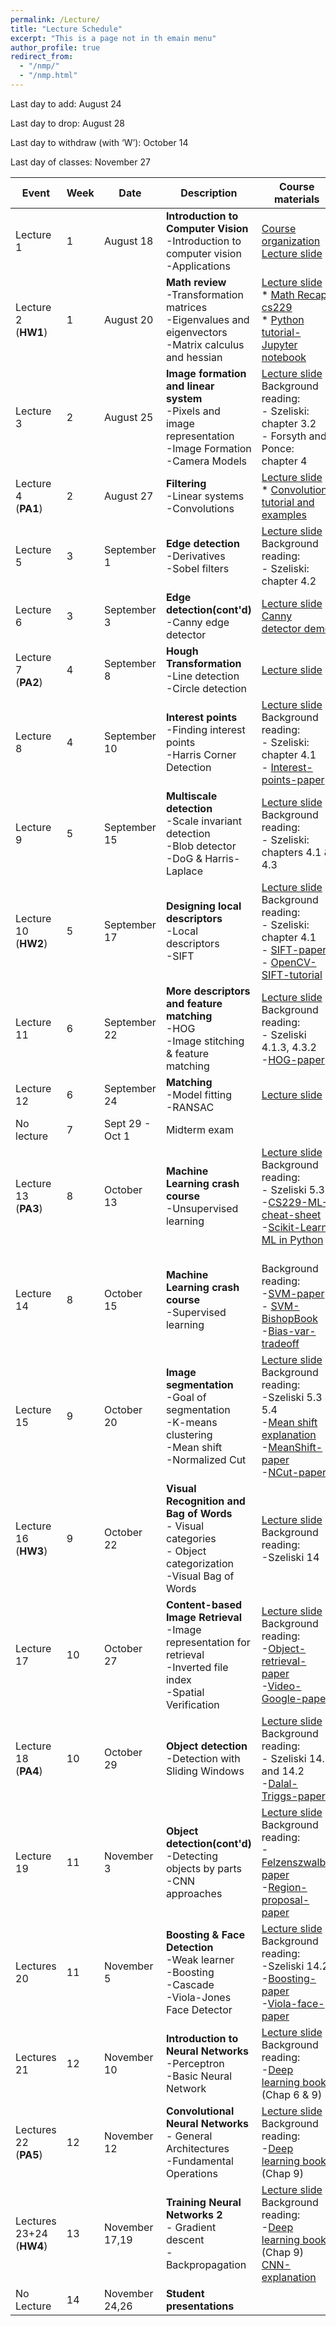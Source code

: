 ```yaml
---
permalink: /Lecture/
title: "Lecture Schedule"
excerpt: "This is a page not in th emain menu"
author_profile: true
redirect_from: 
  - "/nmp/"
  - "/nmp.html"
---
```


Last day to add:  August 24

Last day to drop:  August 28

Last day to withdraw (with ‘W’): October 14

Last day of classes: November 27

| Event      |  Week | Date        |            Description                                       |  Course materials            |  Recordings  |
| --------     | ------|------------ | ------------------------------------------------------------ |--------------------|--------------------|
| Lecture 1    |   1   |August 18    | **Introduction to  Computer Vision** <br>-Introduction to computer vision<br>-Applications| [Course organization](https://drive.google.com/file/d/1FkkD3Clew9aFUNvjxdAy8T-gf99bOFRL/view?usp=sharing) <br>  [Lecture slide](https://drive.google.com/file/d/1_PrGEuEMubJciySggpP5zvd-NrVPLOBK/view?usp=sharing)    |[organization](https://drive.google.com/file/d/1htd-nc4f-dzogxxo6c0qm5eXK_AVuwMl/view?usp=sharing)<br>* [chat](https://drive.google.com/file/d/1pgLGiWHweor1NmCFKBDr-WMQyiIaSzQP/view?usp=sharing)<br> [Video lecture](https://youtu.be/VWJYI7IcxRs)   |
| Lecture 2<br>(**HW1**)    |   1   |August 20    | **Math review** <br>-Transformation matrices<br>-Eigenvalues and eigenvectors<br>-Matrix calculus and hessian | [Lecture slide](https://drive.google.com/file/d/1uLgmV0tn49AipVu0oMFGyhmCP2plOAik/view?usp=sharing)<br>* [Math Recap cs229](https://drive.google.com/file/d/1bcolk3lmbAZiyL9nw5BsNNP4YfRWpwI3/view?usp=sharing) <br>* [Python tutorial-Jupyter notebook](https://drive.google.com/file/d/1CulmgojxRBCW7PJfKlKkFolZUsFVvvtd/view?usp=sharing) | [Video Lecture](https://youtu.be/2RJ4M_MWKu0)      |
| Lecture 3    |   2   |August 25    | **Image formation and linear system** <br>-Pixels and image representation<br>-Image Formation<br>-Camera Models | [Lecture slide](https://drive.google.com/file/d/1YMZK8qEV1YE1X4N3Vq0TgWfyHMpLI4z8/view?usp=sharing) <br> Background reading: <br>- Szeliski: chapter 3.2<br>- Forsyth and Ponce: chapter 4 |     [Video Lecture](https://youtu.be/OWemBNeciug)   |
| Lecture 4<br>(**PA1**)    |   2   |August 27    | **Filtering** <br>-Linear systems<br>-Convolutions| [Lecture slide](https://drive.google.com/file/d/1ZP9fReafxN-c5JdLFBqrStG4VC69wzaT/view?usp=sharing)<br>* [Convolution tutorial and examples](http://www.songho.ca/dsp/convolution/convolution.html)  | [Video Lecture](https://youtu.be/lMNw3pIiznA)  |
| Lecture 5    |   3   |September 1 | **Edge detection** <br>-Derivatives<br>-Sobel filters | [Lecture slide](https://drive.google.com/file/d/1yL2sbVilX8TlC9wGOoeeHvRRUj0rBTXa/view?usp=sharing) <br> Background reading: <br>- Szeliski: chapter 4.2   | [Video Lecture](https://youtu.be/OT6P7i0Z1Vw)       |
| Lecture 6    |   3   |September 3  | **Edge detection(cont'd)** <br>-Canny edge detector | [Lecture slide](https://drive.google.com/file/d/1gs6Jqxr5ek37wJF34b0jkq9IXwzyTjht/view?usp=sharing) <br>[Canny detector demo](http://bigwww.epfl.ch/demo/ip/demos/edgeDetector/) |  [Video Lecture](https://youtu.be/jhT8AHF9oOg)     |
| Lecture 7<br>(**PA2**)    |   4   |September 8        | **Hough Transformation** <br>-Line detection<br>-Circle detection|  [Lecture slide](https://drive.google.com/file/d/1IQlUs7Si8cbveGDIg6NOPbDp4JEXCnEY/view?usp=sharing)        |  [Video Lecture](https://youtu.be/0wp0QVuQ0-Y)      |
| Lecture 8    |   4   |September 10       | **Interest points** <br>-Finding interest points<br>-Harris Corner Detection |  [Lecture slide](https://drive.google.com/file/d/1vVuaXYVHcScIdSWKzw6Qs0NtHC9w_M1C/view?usp=sharing) <br> Background reading: <br>- Szeliski: chapter 4.1 <br> - [Interest-points-paper](https://drive.google.com/file/d/17touxo_mkKe7Z18UjLfc4sml26yXUbXa/view?usp=sharing)     |  [Video Lecture](https://youtu.be/YCt5ckp7l-o)      |
| Lecture 9    |   5   |September 15       | **Multiscale detection** <br>-Scale invariant detection<br>-Blob detector <br>-DoG & Harris-Laplace |  [Lecture slide](https://drive.google.com/file/d/1XF5gdq8JS9MmntwAqi3xvA3HOPutHOUA/view?usp=sharing) <br> Background reading: <br>- Szeliski: chapters 4.1 & 4.3   |  [Video lecture](https://youtu.be/CqITb9cu1V4)      |
| Lecture 10 <br>(**HW2**)   |   5   |September 17       | **Designing local descriptors** <br>-Local descriptors<br>-SIFT| [Lecture slide](https://drive.google.com/file/d/1jiv1wkQ4HCTdVSbs2htl9uygfHfRprL1/view?usp=sharing) <br> Background reading: <br>- Szeliski: chapter 4.1 <br> - [SIFT-paper](https://drive.google.com/file/d/1A8C-1Bpj0HgBLLywAFoDTXmElCCTViKt/view?usp=sharing) <br> - [OpenCV-SIFT-tutorial](https://opencv-python-tutroals.readthedocs.io/en/latest/py_tutorials/py_feature2d/py_sift_intro/py_sift_intro.html)    | [Video Lecture](https://youtu.be/fnTwCwoS5pk)       |
| Lecture 11   |   6   |September 22       | **More descriptors and feature matching** <br>-HOG<br>-Image stitching & feature matching | [Lecture slide](https://drive.google.com/file/d/1_ZgROlwn2wRHe7fzJqiXtWPYS_qfOHnX/view?usp=sharing) <br> Background reading: <br>- Szeliski 4.1.3, 4.3.2 <br>-[HOG-paper](https://drive.google.com/file/d/11vE3d5yZ0Qvrg5awfwsqtf0fh7FG-gYO/view?usp=sharing)| [Video lecture](https://youtu.be/7ktUsvPhwd0)       |
| Lecture 12   |   6   | September 24             | **Matching** <br>-Model fitting<br>-RANSAC | [Lecture slide](https://drive.google.com/file/d/1Q7bZ2jhZTI_K3b-cQILbv4Rlvlssm9vP/view?usp=sharing)     | [Video lecture](https://youtu.be/HTLNx_xn_Ps)       |
| No lecture |   7  | Sept 29 - Oct 1 | Midterm exam |       |        |
| Lecture 13 <br>(**PA3**)  |   8   | October 13  | **Machine Learning crash course** <br>-Unsupervised learning| [Lecture slide](https://drive.google.com/file/d/14R9aj4uQJSuU4jID0Usd1Fhe3JLQ5ZSl/view?usp=sharing) <br> Background reading: <br>- Szeliski 5.3 <br>-[CS229-ML-cheat-sheet](https://stanford.edu/~shervine/teaching/cs-229/cheatsheet-unsupervised-learning) <br>-[Scikit-Learn: ML in Python](https://scikit-learn.org/stable/)  | [Video lecture-Unsupervised](https://youtu.be/rUvaI-JcK4E)       |
| Lecture 14   |   8   | October 15  | **Machine Learning crash course** <br>-Supervised learning| <br> Background reading: <br>-[SVM-paper](https://drive.google.com/file/d/12CkyPtCSGcrlPavEMFJsRePxG4AkoLB7/view?usp=sharing) <br>- [SVM-BishopBook](https://drive.google.com/file/d/1z3NEpVD30VdHjywBheVTdPAUCvFPchvA/view?usp=sharing)<br>-[Bias-var-tradeoff](http://scott.fortmann-roe.com/docs/BiasVariance.html) | [Video lecture-supervised](https://youtu.be/u_K36aXTqXU)      |
| Lecture 15   |   9   | October 20  | **Image segmentation** <br>-Goal of segmentation<br>-K-means clustering<br>-Mean shift <br>-Normalized Cut| [Lecture slide](https://drive.google.com/file/d/1RjVLrb4dEmNKWUQbktnLl7QT_FwBSYXw/view?usp=sharing) <br> Background reading: <br>-Szeliski 5.3 & 5.4 <br>-[Mean shift explanation](https://saravananthirumuruganathan.wordpress.com/2010/04/01/introduction-to-mean-shift-algorithm/)<br>-[MeanShift-paper](https://drive.google.com/file/d/114utVSshLU6NHQ5HlFWOf1wqj-Vt9Utv/view?usp=sharing)<br>-[NCut-paper](https://drive.google.com/file/d/1Si_wYN7Norl0whnMsB9hkRZLAKRrKO3D/view?usp=sharing)| [Video lecture](https://youtu.be/-mlMbKUmU9g)   |
| Lecture 16 <br>(**HW3**)  |   9   | October 22 | **Visual Recognition and Bag of Words** <br>- Visual categories <br>- Object categorization <br>-Visual Bag of Words | [Lecture slide](https://drive.google.com/file/d/1LUdF90T9l_OxEayB4DGakmfP2qA6l9WP/view?usp=sharing) <br> Background reading: <br>-Szeliski 14   | [Video lecture](https://youtu.be/wSGeUDozQhs)     |
| Lecture 17   |   10   | October 27 | **Content-based Image Retrieval** <br>-Image representation for retrieval <br>-Inverted file index <br>-Spatial Verification  | [Lecture slide](https://drive.google.com/file/d/1xyQ5NsBszQgkDHsUsC3oXZq_HV_abWIn/view?usp=sharing) <br> Background reading: <br>-[Object-retrieval-paper](https://drive.google.com/file/d/1WVH5JNkuvawXCB_c5kI1YIa-fVZ2JfPg/view?usp=sharing) <br>-[Video-Google-paper](https://drive.google.com/file/d/1hu3Bhz4qCjQGoi13J0FzWhnuuVjKZxW2/view?usp=sharing)   | [Video lecture](https://youtu.be/ORiuIpZ9P-0)   |
| Lecture 18 <br>(**PA4**)  |   10  | October 29 | **Object detection** <br>-Detection with Sliding Windows| [Lecture slide](https://drive.google.com/file/d/1aUygS_qEQzlJsjgyb78bmBzpjnpXiibf/view?usp=sharing) <br> Background reading:<br>- Szeliski 14.1 and 14.2<br>-[Dalal-Triggs-paper](https://drive.google.com/file/d/1VQOBMHYaYS-wA--iIP2Ai5c17vmmYgln/view?usp=sharing)  | [Video lecture](https://youtu.be/pQBgrBgru3c)    |
| Lecture 19   |   11  | November 3 | **Object detection(cont'd)** <br>-Detecting objects by parts <br>-CNN approaches| [Lecture slide](https://drive.google.com/file/d/19xILVdORV3_0tisDo55S2lgcAk-Nhtez/view?usp=sharing) <br> Background reading:<br>-[Felzenszwalb-paper](https://drive.google.com/file/d/1OOD4lRKEi4doBsDNZLon6SpbNUg7vtar/view?usp=sharing) <br>-[Region-proposal-paper](https://drive.google.com/file/d/1qJT9kxzfHUGsnvhoWE-0g--QRl4k3JPa/view?usp=sharing) | [Video lecture](https://youtu.be/OFGLUvUVuM8)   |
| Lectures 20 <br>|   11  | November 5 | **Boosting & Face Detection** <br>-Weak learner <br>-Boosting <br>-Cascade <br>-Viola-Jones Face Detector | [Lecture slide](https://drive.google.com/file/d/1q5oCfmUFDcNbc1UW0EiYwzjhKlzjP0d7/view?usp=sharing) <br> Background reading: <br>-Szeliski 14.2 <br>-[Boosting-paper](https://drive.google.com/file/d/1XIauxqfFMh2L1D4DTTegRw6LpNVie-6f/view?usp=sharing) <br>-[Viola-face-paper](https://drive.google.com/file/d/1p_VxqOwpAEAgp5ufw-xEScpmDDPODNWJ/view?usp=sharing)   | [Video lecture](https://youtu.be/8sgunqIltO0) |
| Lectures 21 |   12  | November 10 | **Introduction to Neural Networks** <br>-Perceptron<br>-Basic Neural Network<br>| [Lecture slide](https://drive.google.com/file/d/18ZO8UEcra4l_WmmY71Z9WW6hwsWz7KJw/view?usp=sharing) <br> Background reading: <br>-[Deep learning book](https://www.deeplearningbook.org/)<br>(Chap 6 & 9)  | [Video lecture](https://youtu.be/BLWyqUGwl5g) |
| Lectures 22 <br>(**PA5**)|   12  | November 12 | **Convolutional Neural Networks** <br>- General Architectures<br>-Fundamental Operations | [Lecture slide](https://drive.google.com/file/d/1fuNzPHiSn97pmWw_R0PBEgUWXWwlJsUy/view?usp=sharing) <br> Background reading: <br>-[Deep learning book](https://www.deeplearningbook.org/)<br>(Chap 9)   | [Video lecture](https://youtu.be/SMk1zIOtLUE)    |
| Lectures 23+24 <br>(**HW4**)   |   13  | November 17,19     |**Training Neural Networks 2** <br>- Gradient descent <br>-Backpropagation | [Lecture slide](https://drive.google.com/file/d/1W5YJ7WXi6n6DF7xPefithe97WqtC801X/view?usp=sharing) <br> Background reading: <br>-[Deep learning book](https://www.deeplearningbook.org/)<br>(Chap 9) [CNN-explanation](https://ujjwalkarn.me/2016/08/11/intuitive-explanation-convnets)  | [Video lecture](https://youtu.be/7g1hQra9G7E)    |
| No Lecture    |   14  | November 24,26            | **Student presentations**  |      |        |
